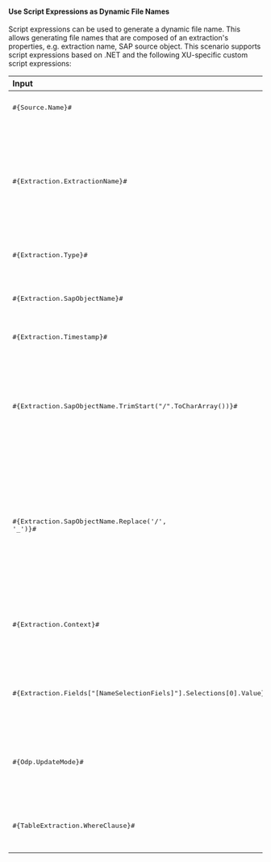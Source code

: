 
#### Use Script Expressions as Dynamic File Names

Script expressions can be used to generate a dynamic file name. 
This allows generating file names that are composed of an extraction's properties, e.g. extraction name, SAP source object.
This scenario supports script expressions based on .NET and the following XU-specific custom script expressions:

| Input                                                   | Description|
|:--------------------------------------------------------|:-----------|
|<pre>#{Source.Name}#</pre> |  Name of the extraction's SAP source.|
|<pre>#{Extraction.ExtractionName}#</pre> | Name of the extraction. If the extraction is part of an [extraction group](../organize-extractions.md), the name of the extraction group is included in the extraction name, e.g, `group,extraction`, `Tables,KNA1`.|
|<pre>#{Extraction.Type}#</pre> |  Extraction type (*Table*, *ODP*, *BAPI*, etc.). |
|<pre>#{Extraction.SapObjectName}#</pre> |  Name of the SAP object the extraction is extracting data from. |
|<pre>#{Extraction.Timestamp}#</pre> |  Timestamp of the extraction.  |
|<pre>#{Extraction.SapObjectName.TrimStart("/".ToCharArray())}#</pre>  |Removes the first slash '/' of an SAP object. <br> Example: /BIO/TMATERIAL to BIO/TMATERIAL - prevents creating an empty folder in a file path.
|<pre>#{Extraction.SapObjectName.Replace('/', '_')}#</pre> | Replaces all slashes '/' of an SAP object. <br> Example /BIO/TMATERIAL to _BIO_TMATERIAL - prevents splitting the SAP object name by folders in a file path.         |
|<pre>#{Extraction.Context}#</pre> |  Only for ODP extractions: returns the context of the ODP object (*SAPI*, *ABAP_CDS*, etc). |
|<pre>#{Extraction.Fields["[NameSelectionFiels]"].Selections[0].Value}#</pre>| Only for ODP extractions: returns the input value of a defined selection / filter.| 
|<pre>#{Odp.UpdateMode}#</pre> | Only for ODP extractions: returns the update mode (*Delta*, *Full*, *Repeat*) of the extraction.| 
|<pre>#{TableExtraction.WhereClause}#</pre> | Only for Table extractions: returns the WHERE clause of the extraction.  |


